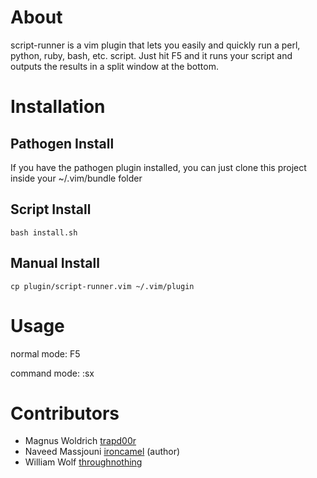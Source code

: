 # About

script-runner is a vim plugin that lets you easily and quickly run a perl,
python, ruby, bash, etc. script. Just hit F5 and it runs your script and outputs
the results in a split window at the bottom.

# Installation

## Pathogen Install

If you have the pathogen plugin installed, you can just clone this project
inside your ~/.vim/bundle folder

## Script Install

    bash install.sh

## Manual Install

    cp plugin/script-runner.vim ~/.vim/plugin

# Usage

normal mode: F5

command mode: :sx

# Contributors 

* Magnus Woldrich [trapd00r](https://github.com/trapd00r)
* Naveed Massjouni [ironcamel](https://github.com/ironcamel) (author)
* William Wolf [throughnothing](https://github.com/throughnothing)
